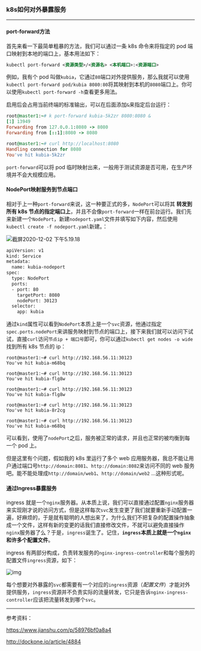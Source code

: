 ### k8s如何对外暴露服务

---

#### port-forward方法

首先来看一下最简单粗暴的方法，我们可以通过一条 k8s 命令来将指定的 pod 端口映射到本地的端口上，基本用法如下：



```xml
kubectl port-forward <资源类型>/<资源名> <本机端口>:<资源端口>
```

例如，我有个 pod 叫做`kubia`，它通过`80`端口对外提供服务，那么我就可以使用`kubectl port-forward pod/kubia 8080:80`将其映射到本机的`8080`端口上。你可以使用`kubectl port-forward -h`查看更多用法。

启用后会占用当前终端的标准输出，可以在后面添加`&`来指定后台运行：



```ruby
root@master1:~# k port-forward kubia-5k2zr 8080:8080 &
[1] 13949
Forwarding from 127.0.0.1:8080 -> 8080
Forwarding from [::1]:8080 -> 8080

root@master1:~# curl http://localhost:8080
Handling connection for 8080
You've hit kubia-5k2zr
```

`port-forward`可以将 pod 临时映射出来，一般用于测试资源是否可用，在生产环境并不会大规模应用。

#### NodePort映射服务到节点端口

相对于上一种`port-forward`来说，这一种要正式的多，`NodePort`可以将其 **转发到所有 k8s 节点的指定端口上**，并且不会像`port-forward`一样在前台运行。我们先来新建一个`NodePort`，新建`nodeport.yaml`文件并填写如下内容，然后使用`kubectl create -f nodeport.yaml`新建。：

![截屏2020-12-02 下午5.19.18](https://tva1.sinaimg.cn/large/0081Kckwgy1gl9mtxa5r3j30lt0m7wke.jpg)

```bash
apiVersion: v1
kind: Service
metadata:
  name: kubia-nodeport
spec:
  type: NodePort
  ports:
  - port: 80
    targetPort: 8080
    nodePort: 30123
  selector:
    app: kubia
```

通过`kind`属性可以看到`NodePort`本质上是一个`svc`资源，他通过指定`spec.ports.nodePort`来讲服务映射到节点的端口上，接下来我们就可以访问下试试，直接`curl`访问`节点ip + 端口号`即可，你可以通过`kubectl get nodes -o wide`找到所有 k8s 节点的 ip：



```shell
root@master1:~# curl http://192.168.56.11:30123
You've hit kubia-m68bq

root@master1:~# curl http://192.168.56.11:30123
You've hit kubia-flg8w

root@master1:~# curl http://192.168.56.11:30123
You've hit kubia-flg8w

root@master1:~# curl http://192.168.56.11:30123
You've hit kubia-8r2cg

root@master1:~# curl http://192.168.56.11:30123
You've hit kubia-m68bq
```

可以看到，使用了`nodePort`之后，服务被正常的请求，并且也正常的被均衡到每一个 pod 上。

但是这里有个问题，假如我的 k8s 里运行了多个 web 应用服务器，我总不能让用户通过端口号`http://domain:8081`、`http://domain:8082`来访问不同的 web 服务吧。能不能处理成`http://domain/web1`、`http://domain/web2` ...这种形式呢。

#### 通过Ingress暴露服务

ingress 就是一个`nginx`服务器。从本质上说，我们可以直接通过配置`nginx`服务器来实现刚才说的访问方式，但是这样每次`svc`发生变更了我们就要重新手动配置一遍，好麻烦的，于是就有聪明的人想出来了，为什么我们不把复杂的配置操作抽象成一个文件，这样有新的变更的话我们直接修改文件，不就可以避免直接操作`nginx`服务器了么？于是，`ingress`诞生了。记住，**`ingress`本质上就是一个`nginx`和许多个配置文件**。

ingress 有两部分构成，负责转发服务的`nginx-ingress-controller`和每个服务的配置文件`ingress`资源，如下：

![img](https://upload-images.jianshu.io/upload_images/13523736-e385fd7c4c7f74e4.png?imageMogr2/auto-orient/strip|imageView2/2/w/515/format/webp)

每个想要对外暴露的`svc`都需要有一个对应的`ingress`资源（*配置文件*）才能对外提供服务，`ingress`资源并不负责实际的流量转发，它只是告诉`nginx-ingress-controller`应该把流量转发到哪个`svc`。

---

参考资料：

https://www.jianshu.com/p/58976bf0a8a4

http://dockone.io/article/4884